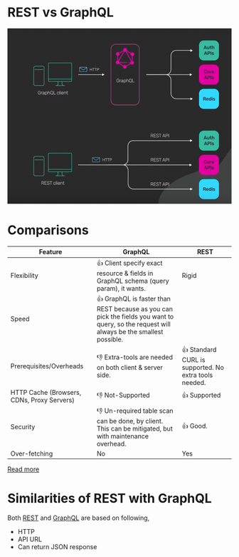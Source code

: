 # REST vs GraphQL

![img.png](GraphQL/assets/RESTvsGraphQL.png)

# Comparisons

| Feature                                    | GraphQL                                                                                                                                     | REST                                                    |
|--------------------------------------------|---------------------------------------------------------------------------------------------------------------------------------------------|---------------------------------------------------------|
| Flexibility                                | :+1: Client specify exact resource & fields in GraphQL schema (query param), it wants.                                                      | Rigid                                                   |
| Speed                                      | :+1: GraphQL is faster than REST because as you can pick the fields you want to query, so the request will always be the smallest possible. |                                                         |
| Prerequisites/Overheads                    | :-1: Extra-tools are needed on both client & server side.                                                                                   | :+1: Standard CURL is supported. No extra tools needed. |
| HTTP Cache (Browsers, CDNs, Proxy Servers) | :-1: Not-Supported                                                                                                                          | :+1: Supported                                          |
| Security                                   | :-1: Un-required table scan can be done, by client. This can be mitigated, but with maintenance overhead.                                   | :+1: Good.                                              |
| Over-fetching                              | No                                                                                                                                          | Yes                                                     |

[Read more](https://www.youtube.com/watch?v=yWzKJPw_VzM)

# Similarities of REST with GraphQL

Both [REST](REST.md) and [GraphQL](GraphQL) are based on following,
- HTTP
- API URL
- Can return JSON response